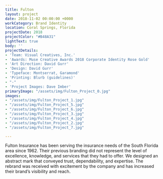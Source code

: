 ```yaml
---
title: Fulton
layout: project
date: 2018-11-02 00:00:00 +0000
workCategory: Brand Identity
location: Coral Springs, Florida
projectDate: 2018
projectColor: "#B48A31"
lightText: true
body: ''
projectDetails:
- 'Team: Visual Creatives, Inc.'
- 'Awards: Muse Creative Awards 2018 Corporate Identity Rose Gold'
- 'Art Direction: David Gurr'
- 'Design: David Gurr'
- 'Typeface: Montserrat, Garamond'
- 'Printing: Blurb (guidelines)'
- "-"
- 'Project Images: Dave Imber'
primaryImage: "/assets/img/Fulton_Project_0.jpg"
images:
- "/assets/img/Fulton_Project_1.jpg"
- "/assets/img/Fulton_Project_5.jpg"
- "/assets/img/Fulton_Project_6.jpg"
- "/assets/img/Fulton_Project_3.jpg"
- "/assets/img/Fulton_Project_4.jpg"
- "/assets/img/Fulton_Project_2.jpg"
- "/assets/img/Fulton_Project_7.jpg"

---
```

Fulton Insurance has been serving the insurance needs of the South Florida area since 1962. Their previous branding did not represent the level of excellence, knowledge, and services that they had to offer. We designed an abstract mark that conveyed trust, dependability, and expertise. The rebrand was received with excitement by the company and has increased their brand’s visibility and reach.